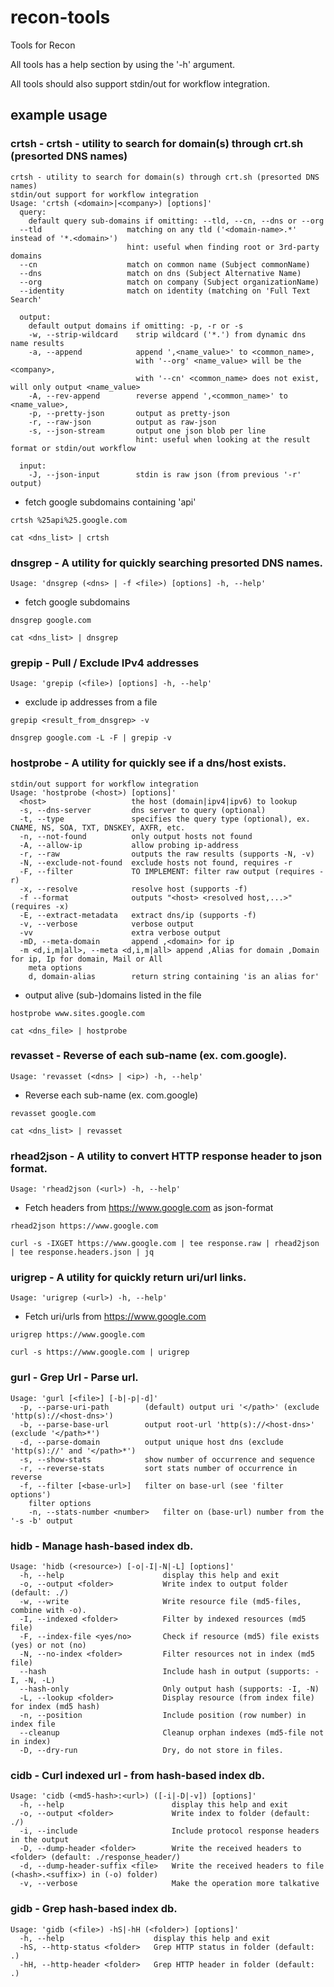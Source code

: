 # recon-tools
Tools for Recon

All tools has a help section by using the '-h' argument.

All tools should also support stdin/out for workflow integration.

## example usage

### crtsh - crtsh - utility to search for domain(s) through crt.sh (presorted DNS names)
```
crtsh - utility to search for domain(s) through crt.sh (presorted DNS names)
stdin/out support for workflow integration
Usage: 'crtsh (<domain>|<company>) [options]'
  query:
    default query sub-domains if omitting: --tld, --cn, --dns or --org
  --tld                   matching on any tld ('<domain-name>.*' instead of '*.<domain>')
                          hint: useful when finding root or 3rd-party domains
  --cn                    match on common name (Subject commonName)
  --dns                   match on dns (Subject Alternative Name)
  --org                   match on company (Subject organizationName)
  --identity              match on identity (matching on 'Full Text Search'

  output:
    default output domains if omitting: -p, -r or -s
    -w, --strip-wildcard    strip wildcard ('*.') from dynamic dns name results
    -a, --append            append ',<name_value>' to <common_name>,
                            with '--org' <name_value> will be the <company>,
                            with '--cn' <common_name> does not exist, will only output <name_value>
    -A, --rev-append        reverse append ',<common_name>' to <name_value>,
    -p, --pretty-json       output as pretty-json
    -r, --raw-json          output as raw-json
    -s, --json-stream       output one json blob per line
                            hint: useful when looking at the result format or stdin/out workflow

  input:
    -J, --json-input        stdin is raw json (from previous '-r' output)
```
* fetch google subdomains containing 'api'

```crtsh %25api%25.google.com```

```cat <dns_list> | crtsh```

### dnsgrep - A utility for quickly searching presorted DNS names.
```Usage: 'dnsgrep (<dns> | -f <file>) [options] -h, --help'```
* fetch google subdomains

```dnsgrep google.com```

```cat <dns_list> | dnsgrep```

### grepip - Pull / Exclude IPv4 addresses
```Usage: 'grepip (<file>) [options] -h, --help'```
* exclude ip addresses from a file

```grepip <result_from_dnsgrep> -v```

```dnsgrep google.com -L -F | grepip -v```

### hostprobe - A utility for quickly see if a dns/host exists.
```
stdin/out support for workflow integration
Usage: 'hostprobe (<host>) [options]'
  <host>                   the host (domain|ipv4|ipv6) to lookup
  -s, --dns-server         dns server to query (optional)
  -t, --type               specifies the query type (optional), ex. CNAME, NS, SOA, TXT, DNSKEY, AXFR, etc.
  -n, --not-found          only output hosts not found
  -A, --allow-ip           allow probing ip-address
  -r, --raw                outputs the raw results (supports -N, -v)
  -N, --exclude-not-found  exclude hosts not found, requires -r
  -F, --filter             TO IMPLEMENT: filter raw output (requires -r)
  -x, --resolve            resolve host (supports -f)
  -f --format              outputs "<host> <resolved host,...>" (requires -x)
  -E, --extract-metadata   extract dns/ip (supports -f)
  -v, --verbose            verbose output
  -vv                      extra verbose output
  -mD, --meta-domain       append ,<domain> for ip
  -m <d,i,m|all>, --meta <d,i,m|all> append ,Alias for domain ,Domain for ip, Ip for domain, Mail or All
    meta options
    d, domain-alias        return string containing 'is an alias for'
```
* output alive (sub-)domains listed in the file

```hostprobe www.sites.google.com```

```cat <dns_file> | hostprobe```

### revasset - Reverse of each sub-name (ex. com.google).
```Usage: 'revasset (<dns> | <ip>) -h, --help'```
* Reverse each sub-name (ex. com.google)

```revasset google.com```

```cat <dns_list> | revasset```

### rhead2json - A utility to convert HTTP response header to json format.
```Usage: 'rhead2json (<url>) -h, --help'```
* Fetch headers from https://www.google.com as json-format

```rhead2json https://www.google.com```

```curl -s -IXGET https://www.google.com | tee response.raw | rhead2json | tee response.headers.json | jq```

### urigrep - A utility for quickly return uri/url links.
```Usage: 'urigrep (<url>) -h, --help'```
* Fetch uri/urls from https://www.google.com

```urigrep https://www.google.com```

```curl -s https://www.google.com | urigrep```

### gurl - Grep Url - Parse url.
```Grep Url - Parse url
Usage: 'gurl [<file>] [-b|-p|-d]'
  -p, --parse-uri-path        (default) output uri '</path>' (exclude 'http(s)://<host-dns>')
  -b, --parse-base-url        output root-url 'http(s)://<host-dns>' (exclude '</path>*')
  -d, --parse-domain          output unique host dns (exclude 'http(s)://' and '</path>*')
  -s, --show-stats            show number of occurrence and sequence
  -r, --reverse-stats         sort stats number of occurrence in reverse
  -f, --filter [<base-url>]   filter on base-url (see 'filter options')
    filter options
    -n, --stats-number <number>   filter on (base-url) number from the '-s -b' output
```

### hidb - Manage hash-based index db.
```Hash Index - Manage hash-based index db.
Usage: 'hidb (<resource>) [-o|-I|-N|-L] [options]'
  -h, --help                      display this help and exit
  -o, --output <folder>           Write index to output folder (default: ./)
  -w, --write                     Write resource file (md5-files, combine with -o).
  -I, --indexed <folder>          Filter by indexed resources (md5 file)
  -F, --index-file <yes/no>       Check if resource (md5) file exists (yes) or not (no)
  -N, --no-index <folder>         Filter resources not in index (md5 file)
  --hash                          Include hash in output (supports: -I, -N, -L)
  --hash-only                     Only output hash (supports: -I, -N)
  -L, --lookup <folder>           Display resource (from index file) for index (md5 hash)
  -n, --position                  Include position (row number) in index file
  --cleanup                       Cleanup orphan indexes (md5-file not in index)
  -D, --dry-run                   Dry, do not store in files.
  ```
  
  ### cidb - Curl indexed url - from hash-based index db.
```Curl indexed url - from hash-based index db.
Usage: 'cidb (<md5-hash>:<url>) ([-i|-D|-v]) [options]'
  -h, --help                        display this help and exit
  -o, --output <folder>             Write index to folder (default: ./)
  -i, --include                     Include protocol response headers in the output
  -D, --dump-header <folder>        Write the received headers to <folder> (default: ./response_header/)
  -d, --dump-header-suffix <file>   Write the received headers to file (<hash>.<suffix>) in (-o) folder)
  -v, --verbose                     Make the operation more talkative
  ```
  
  ### gidb - Grep hash-based index db.
```Grep Hash Index - Grep hash-based index db.
Usage: 'gidb (<file>) -hS|-hH (<folder>) [options]'
  -h, --help                    display this help and exit
  -hS, --http-status <folder>   Grep HTTP status in folder (default: .)
  -hH, --http-header <folder>   Grep HTTP header in folder (default: .)
  ```
  
